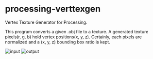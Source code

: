 processing-verttexgen
=================

Vertex Texture Generator for Processing.

This program converts a given .obj file to a texture.
A generated texture pixels(r, g, b) hold vertex positions(x, y, z).
Certainly, each pixels are normalized and a (x, y, z) bounding box ratio is kept.

![input](https://raw.githubusercontent.com/mattatz/processing-verttexgen/master/images/input.png)
![output](https://raw.githubusercontent.com/mattatz/processing-verttexgen/master/images/output.png)

